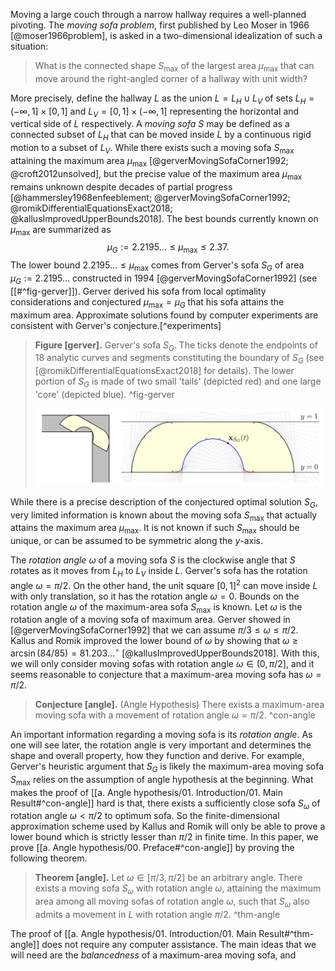 Moving a large couch through a narrow hallway requires a well-planned pivoting. The _moving sofa problem_, first published by Leo Moser in 1966 [@moser1966problem], is asked in a two-dimensional idealization of such a situation: 

> What is the connected shape $S_{\max}$ of the largest area $\mu_{\text{max}}$ that can move around the right-angled corner of a hallway with unit width?

More precisely, define the hallway $L$ as the union $L = L_H \cup L_V$ of sets $L_H = (-\infty, 1] \times [0, 1]$ and $L_V = [0, 1] \times (-\infty, 1]$ representing the horizontal and vertical side of $L$ respectively. A _moving sofa_ $S$ may be defined as a connected subset of $L_H$ that can be moved inside $L$ by a continuous rigid motion to a subset of $L_V$. While there exists such a moving sofa $S_{\max}$ attaining the maximum area $\mu_{\text{max}}$ [@gerverMovingSofaCorner1992; @croft2012unsolved], but the precise value of the maximum area $\mu_{\text{max}}$ remains unknown despite decades of partial progress [@hammersley1968enfeeblement; @gerverMovingSofaCorner1992; @romikDifferentialEquationsExact2018; @kallusImprovedUpperBounds2018]. The best bounds currently known on $\mu_{\max}$ are summarized as
$$
\mu_G := 2.2195\dots \leq \mu_{\max} \leq 2.37.
$$
The lower bound $2.2195\dots \leq \mu_{\max}$ comes from Gerver's sofa $S_G$ of area $\mu_G := 2.2195\dots$ constructed in 1994 [@gerverMovingSofaCorner1992] (see [[#^fig-gerver]]). Gerver derived his sofa from local optimality considerations and conjectured $\mu_{\max} = \mu_G$ that his sofa attains the maximum area. Approximate solutions found by computer experiments are consistent with Gerver's conjecture.[^experiments]

> __Figure [gerver].__ Gerver's sofa $S_G$. The ticks denote the endpoints of 18 analytic curves and segments constituting the boundary of $S_G$ (see [@romikDifferentialEquationsExact2018] for details). The lower portion of $S_G$ is made of two small 'tails' (depicted red) and one large 'core' (depicted blue). ^fig-gerver
> 
> ![100%](images/gerver-full.svg)

While there is a precise description of the conjectured optimal solution $S_G$, very limited information is known about the moving sofa $S_{\max}$ that actually attains the maximum area $\mu_{\max}$. It is not known if such $S_{\max}$ should be unique, or can be assumed to be symmetric along the $y$-axis.

The _rotation angle_ $\omega$ of a moving sofa $S$ is the clockwise angle that $S$ rotates as it moves from $L_H$ to $L_V$ inside $L$. Gerver's sofa has the rotation angle $\omega = \pi/2$. On the other hand, the unit square $[0, 1]^2$ can move inside $L$ with only translation, so it has the rotation angle $\omega = 0$. Bounds on the rotation angle $\omega$ of the maximum-area sofa $S_{\max}$ is known. Let $\omega$ is the rotation angle of a moving sofa of maximum area. Gerver showed in [@gerverMovingSofaCorner1992] that we can assume $\pi/ 3 \leq \omega \leq \pi/2$. Kallus and Romik improved the lower bound of $\omega$ by showing that $\omega \geq \arcsin(84/85) = 81.203\dots^\circ$ [@kallusImprovedUpperBounds2018]. With this, we will only consider moving sofas with rotation angle $\omega \in (0, \pi/2]$, and it seems reasonable to conjecture that a maximum-area moving sofa has $\omega = \pi/2$.

> __Conjecture [angle].__ (Angle Hypothesis) There exists a maximum-area moving sofa with a movement of rotation angle $\omega = \pi/2$. ^con-angle

An important information regarding a moving sofa is its _rotation angle_. As one will see later, the rotation angle is very important and determines the shape and overall property, how they function and derive. For example, Gerver's heuristic argument that $S_G$ is likely the maximum-area moving sofa $S_{\max}$ relies on the assumption of angle hypothesis at the beginning. What makes the proof of [[a. Angle hypothesis/01. Introduction/01. Main Result#^con-angle]] hard is that, there exists a sufficiently close sofa $S_\omega$ of rotation angle $\omega < \pi/2$ to optimum sofa. So the finite-dimensional approximation scheme used by Kallus and Romik will only be able to prove a lower bound which is strictly lesser than $\pi/2$ in finite time. In this paper, we prove [[a. Angle hypothesis/00. Preface#^con-angle]] by proving the following theorem.

> __Theorem [angle].__ Let $\omega \in [\pi/3, \pi/2]$ be an arbitrary angle. There exists a moving sofa $S_\omega$ with rotation angle $\omega$, attaining the maximum area among all moving sofas of rotation angle $\omega$, such that $S_\omega$ also admits a movement in $L$ with rotation angle $\pi/2$. ^thm-angle

The proof of [[a. Angle hypothesis/01. Introduction/01. Main Result#^thm-angle]] does not require any computer assistance. The main ideas that we will need are the _balancedness_ of a maximum-area moving sofa, and 